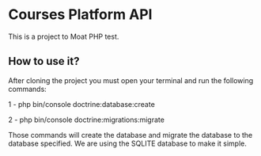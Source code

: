 # Courses Platform API

This is a project to Moat PHP test.

## How to use it?
After cloning the project you must open your terminal and run the following commands:

1 - php bin/console doctrine:database:create

2 - php bin/console doctrine:migrations:migrate

Those commands will create the database and migrate the database to the database specified.
We are using the SQLITE database to make it simple.

